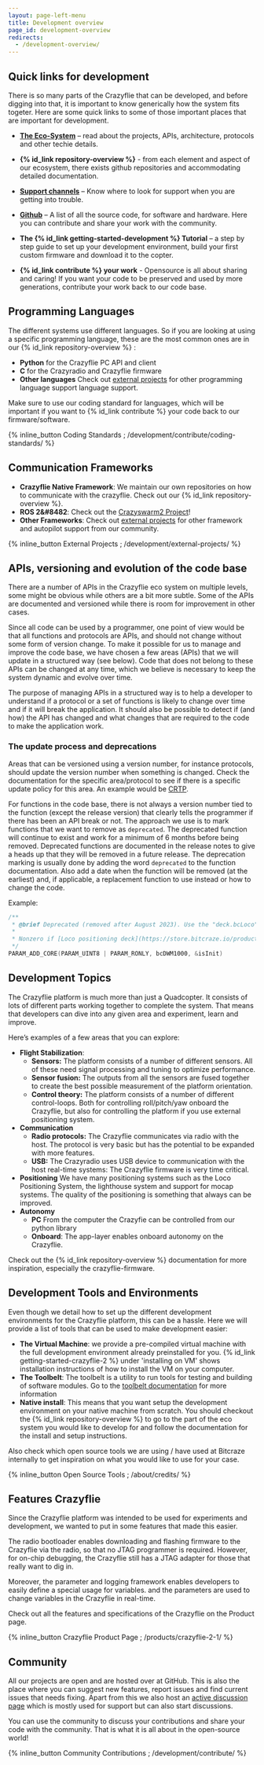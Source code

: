 ```yaml
---
layout: page-left-menu
title: Development overview
page_id: development-overview
redirects:
  - /development-overview/
---
```


## Quick links for development

There is so many parts of the Crazyflie that can be developed, and before digging into that, it is important to know generically how the system fits togeter. Here are some quick links to some of those important places that are important for development.

* **[The Eco-System](/documentation/system/)** – read about the projects, APIs, architecture, protocols and other techie details.

* **{% id_link repository-overview %}** - from each element and aspect of our ecosystem, there exists github repositories and accommodating detailed documentation.

* **[Support channels](/support/getting-help/)** – Know where to look for support when you are getting into trouble.

* **[Github](https://github.com/bitcraze)** – A list of all the source code, for software and hardware. Here you can contribute and share your work with the community.

* **The {% id_link getting-started-development %} Tutorial** – a step by step guide to set up your development environment, build your first custom firmware and download it to the copter.

* **{% id_link contribute %} your work** - Opensource is all about sharing and caring! If you want your code to be preserved and used by more generations, contribute your work back to our code base.


## Programming Languages


The different systems use different languages. So if you are looking at using a
specific programming language, these are the most common ones are in our {% id_link repository-overview %} :

* **Python** for the Crazyflie PC API and client
* **C** for the Crazyradio and Crazyflie firmware
* **Other languages** Check out [external projects](/development/external-projects/#connectivity-libraries) for other programming language support language support.

Make sure to use our coding standard for languages, which will be important if you want to {% id_link contribute %} your code back to our firmware/software.

 {% inline_button Coding Standards ; /development/contribute/coding-standards/ %}




## Communication Frameworks
* **Crazyflie Native Framework**: We maintain our own repositories on how to communicate with the crazyflie. Check out our {% id_link repository-overview %}.
* **ROS 2&#8482**: Check out the [Crazyswarm2 Project](https://imrclab.github.io/crazyswarm2/)!
* **Other Frameworks**: Check out [external projects](/development/external-projects/#connectivity-libraries) for other framework and autopilot support from our community.

 {% inline_button External Projects ; /development/external-projects/ %}


## APIs, versioning and evolution of the code base

There are a number of APIs in the Crazyflie eco system on multiple levels, some might be obvious while others are a bit
more subtle. Some of the APIs are documented and versioned while there is room for improvement in other cases.

Since all code can be used by a programmer, one point of view would be that all functions and protocols are APIs, and
should not change without some form of version change. To make it possible for us to manage and improve the code base, we have
chosen a few areas (APIs) that we will update in a structured way
(see below). Code that does not belong to these APIs can be changed at any time, which we believe is necessary to keep
the system dynamic and evolve over time.

The purpose of managing APIs in a structured way is to help a developer to understand if a protocol or a set of
functions is likely to change over time and if it will break the application. It should also be possible to detect if
(and how) the API has changed and what changes that are required to the code to make the application work.

### The update process and deprecations

Areas that can be versioned using a version number, for instance protocols, should update the version number when
something is changed. Check the documentation for the specific area/protocol to see if there
is a specific update policy for this area. An example would be
[CRTP](/documentation/repository/crazyflie-firmware/master/functional-areas/crtp/index.md#protocol-version-and-stability-guarantee).

For functions in the code base, there is not always a version number tied to the function (except the release version) that
clearly tells the programmer if there has been an API break or not. The approach we use is to mark functions that we
want to remove as `deprecated`. The deprecated function will continue to exist and work for a minimum of 6 months before
being removed. Deprecated functions are documented in the release notes to give a heads up that they will be removed in
a future release. The deprecation marking is usually done by adding the word `deprecated` to the function documentation.
Also add a date when the function will be removed (at the earliest) and, if applicable, a replacement function to use
instead or how to change the code.

Example:

``` C
/**
 * @brief Deprecated (removed after August 2023). Use the "deck.bcLoco" parameter instead.
 *
 * Nonzero if [Loco positioning deck](https://store.bitcraze.io/products/loco-positioning-deck) is attached
 */
PARAM_ADD_CORE(PARAM_UINT8 | PARAM_RONLY, bcDWM1000, &isInit)
```


## Development Topics

The Crazyflie platform is much more than just a Quadcopter. It consists of lots
of different parts working together to complete the system. That means that
developers can dive into any given area and experiment, learn and improve.

Here’s examples of a few areas that you can explore:

* **Flight Stabilization**:
  * **Sensors:** The platform consists of a number of different sensors. All of
these need signal processing and tuning to optimize performance.
  * **Sensor fusion:** The outputs from all the sensors are fused together to
create the best possible measurement of the platform orientation.
  * **Control theory:** The platform consists of a number of different
control-loops. Both for controlling roll/pitch/yaw onboard the Crazyflie, but
also for controlling the platform if you use external positioning system.
* **Communication**
  * **Radio protocols:** The Crazyflie communicates via radio with the host. The
protocol is very basic but has the potential to be expanded with more features.
  * **USB:** The Crazyradio uses USB device to communication with the host
real-time systems: The Crazyflie firmware is very time critical.
* **Positioning** We have many positioning systems such as the Loco Positioning System, the lighthouse system and support for mocap systems. The quality of the positioning is something that always can be improved.
* **Autonomy**
  * **PC** From the computer the Crazyfie can be controlled from our python library
  * **Onboard**: The app-layer enables onboard autonomy on the Crazyflie.


Check out the {% id_link repository-overview %} documentation for more inspiration, especially the crazyflie-firmware.


## Development Tools and Environments

Even though we detail how to set up the different development environments for
the Crazyflie platform, this can be a hassle. Here we will provide a list of tools that can be used to make development easier:

* **The Virtual Machine**: we provide a pre-compiled virtual machine with the full development environment already preinstalled for you. {% id_link getting-started-crazyflie-2 %} under 'installing on VM' shows installation instructions of how to install the VM on your computer.
* **The Toolbelt**: The toolbelt is a utility to run tools for testing and building of software modules. Go to the [toolbelt documentation](/documentation/repository/toolbelt/master/) for more information
* **Native install**: This means that you want setup the development environment on your native machine from scratch. You should checkout the  {% id_link repository-overview %} to go to the part of the eco system you would like to develop for and follow the documentation for the install and setup instructions.

Also check which open source tools we are using / have used at Bitcraze internally to get inspiration on what you would like to use for your case.


 {% inline_button Open Source Tools ; /about/credits/ %}

## Features Crazyflie

Since the Crazyflie platform was intended to be used for experiments and
development, we wanted to put in some features that made this easier.

The radio bootloader enables downloading and flashing firmware to the Crazyflie via the radio, so that no JTAG programmer is required. However, for on-chip debugging, the Crazyflie still has a JTAG adapter for those that really want to dig in.

Moreover, the parameter and logging framework enables developers to easily define a special usage for variables. and the parameters are used to change variables in the Crazyflie in real-time.

Check out all the features and specifications of the Crazyflie on the Product page.

 {% inline_button Crazyflie Product Page  ; /products/crazyflie-2-1/ %}

## Community

All our projects are open and are hosted over at GitHub. This is also the place
where you can suggest new features, report issues and find current issues that
needs fixing. Apart from this we also host an [active discussion page](https://discussions.bitcraze.io/) which is mostly used for support but can also start discussions.

You can use the community to discuss your contributions and share your code with the community. That is what it is all about in the open-source world!

 {% inline_button Community Contributions ; /development/contribute/ %}
